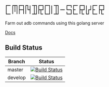 ```
┏━╸┏┳┓┏━┓┏┓╻╺┳┓┏━┓┏━┓╻╺┳┓   ┏━┓┏━╸┏━┓╻ ╻┏━╸┏━┓
┃  ┃┃┃┣━┫┃┗┫ ┃┃┣┳┛┃ ┃┃ ┃┃╺━╸┗━┓┣╸ ┣┳┛┃┏┛┣╸ ┣┳┛
┗━╸╹ ╹╹ ╹╹ ╹╺┻┛╹┗╸┗━┛╹╺┻┛   ┗━┛┗━╸╹┗╸┗┛ ┗━╸╹┗╸
```

Farm out adb commands using this golang server

[Docs](./docs)

## Build Status
| Branch | Status |
| ------ | ------ |
| master | [![Build Status](https://travis-ci.org/JoelPagliuca/cmandroid-server.svg?branch=master)](https://travis-ci.org/JoelPagliuca/cmandroid-server) |
| develop | [![Build Status](https://travis-ci.org/JoelPagliuca/cmandroid-server.svg?branch=develop)](https://travis-ci.org/JoelPagliuca/cmandroid-server) |